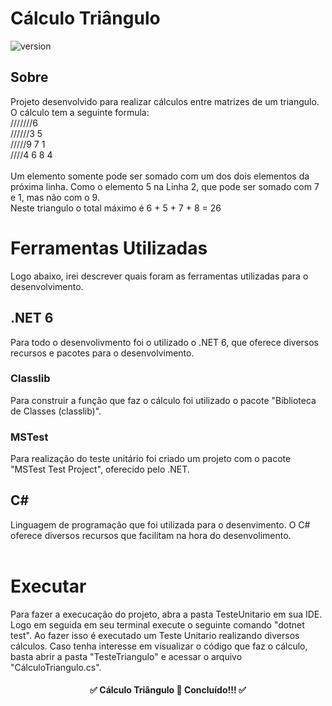 # Cálculo Triângulo
![version]( https://img.shields.io/badge/version-1.0.0-Green)

## Sobre
Projeto desenvolvido para realizar cálculos entre matrizes de um triangulo. O cálculo tem a seguinte formula: <br>
///////6 <br>
//////3 5 <br>
/////9 7 1 <br>
////4 6 8 4 <br>
<br> 
Um elemento somente pode ser somado com um dos dois elementos da próxima linha. Como o elemento 5 na Linha 2, que pode ser somado com 7 e 1, mas não com o 9.<br>
Neste triangulo o total máximo é 6 + 5 + 7 + 8 = 26
<br>

# Ferramentas Utilizadas
Logo abaixo, irei descrever quais foram as ferramentas utilizadas para o desenvolvimento.<br>

## .NET 6
Para todo o desenvolivmento foi o utilizado o .NET 6, que oferece diversos recursos e pacotes para o desenvolvimento.<br> 

### Classlib
Para construir a função que faz o cálculo foi utilizado o pacote "Biblioteca de Classes (classlib)".

### MSTest
Para realização do teste unitário foi criado um projeto com o pacote "MSTest Test Project", oferecido pelo .NET.

## C#
Linguagem de programação que foi utilizada para o desenvimento. O C# oferece diversos recursos que facilitam na hora do desenvolimento.
<br>
<br>

# Executar
Para fazer a execucação do projeto, abra a pasta TesteUnitario em sua IDE. Logo em seguida em seu terminal execute o seguinte comando "dotnet test". 
Ao fazer isso é executado um Teste Unitario realizando diversos cálculos. Caso tenha interesse em visualizar o código que faz o cálculo, basta abrir a pasta
"TesteTriangulo" e acessar o arquivo "CálculoTriangulo.cs".

<h4 align="center">
✅  Cálculo Triângulo 🚀 Concluído!!!  ✅
</h4>
